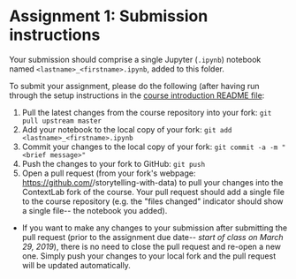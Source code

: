 # Assignment 1: Submission instructions

Your submission should comprise a single Jupyter (`.ipynb`) notebook named `<lastname>_<firstname>.ipynb`, added to this folder.

To submit your assignment, please do the following (after having run through the setup instructions in the [course introduction README file](https://github.com/ContextLab/storytelling-with-data/blob/master/README.md):
1. Pull the latest changes from the course repository into your fork: `git pull upstream master`
2. Add your notebook to the local copy of your fork: `git add <lastname>_<firstname>.ipynb`
3. Commit your changes to the local copy of your fork: `git commit -a -m "<brief message>"`
4. Push the changes to your fork to GitHub: `git push`
5. Open a pull request (from your fork's webpage: https://github.com/<your GitHub username>/storytelling-with-data) to pull your changes into the ContextLab fork of the course.  Your pull request should add a single file to the course repository (e.g. the "files changed" indicator should show a single file-- the notebook you added).
  - If you want to make any changes to your submission after submitting the pull request (prior to the assignment due date-- *start of class on March 29, 2019*), there is no need to close the pull request and re-open a new one.  Simply push your changes to your local fork and the pull request will be updated automatically.
